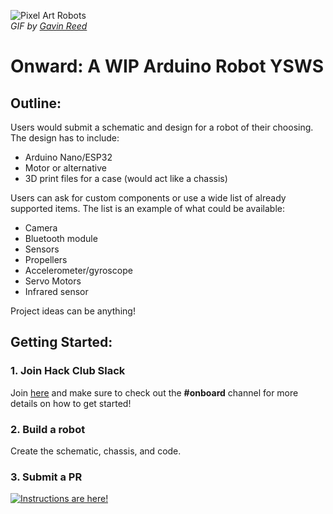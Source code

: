 ![Pixel Art Robots](https://cloud-56bfc2y63-hack-club-bot.vercel.app/0pixel_art_robots_gif_by_gavin_reed.gif)  
*GIF by [Gavin Reed](https://giphy.com/gifs/pixel-art-robots-gamedev-xTiTnlfW3b5pmlYzBe)*

# **Onward: A WIP Arduino Robot YSWS**

## **Outline:**

Users would submit a schematic and design for a robot of their choosing. The design has to include:

- Arduino Nano/ESP32
- Motor or alternative
- 3D print files for a case (would act like a chassis)

Users can ask for custom components or use a wide list of already supported items. The list is an example of what could be available:

- Camera
- Bluetooth module
- Sensors
- Propellers
- Accelerometer/gyroscope
- Servo Motors
- Infrared sensor

Project ideas can be anything!

## **Getting Started:**

### **1. Join Hack Club Slack**
Join [here](https://hackclub.com/) and make sure to check out the **#onboard** channel for more details on how to get started!

### **2. Build a robot**
Create the schematic, chassis, and code.

### **3. Submit a PR**
[![Instructions are here!](https://img.youtube.com/vi/Bh3dm81X_zs/maxresdefault.jpg)](https://www.youtube.com/watch?v=Bh3dm81X_zs)
